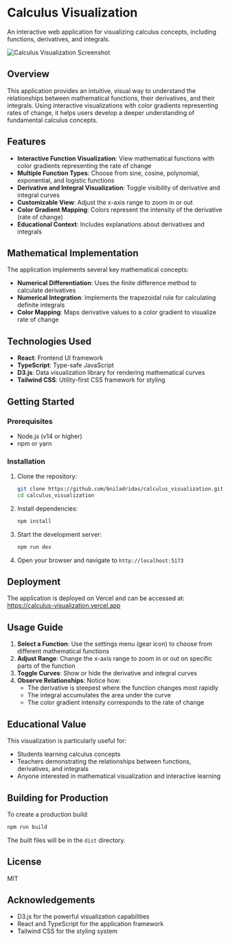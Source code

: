 # Calculus Visualization

An interactive web application for visualizing calculus concepts, including functions, derivatives, and integrals.

![Calculus Visualization Screenshot](https://images.unsplash.com/photo-1635070041078-e363dbe005cb?ixlib=rb-4.0.3&ixid=M3wxMjA3fDB8MHxwaG90by1wYWdlfHx8fGVufDB8fHx8fA%3D%3D&auto=format&fit=crop&w=1200&q=80)

## Overview

This application provides an intuitive, visual way to understand the relationships between mathematical functions, their derivatives, and their integrals. Using interactive visualizations with color gradients representing rates of change, it helps users develop a deeper understanding of fundamental calculus concepts.

## Features

- **Interactive Function Visualization**: View mathematical functions with color gradients representing the rate of change
- **Multiple Function Types**: Choose from sine, cosine, polynomial, exponential, and logistic functions
- **Derivative and Integral Visualization**: Toggle visibility of derivative and integral curves
- **Customizable View**: Adjust the x-axis range to zoom in or out
- **Color Gradient Mapping**: Colors represent the intensity of the derivative (rate of change)
- **Educational Context**: Includes explanations about derivatives and integrals

## Mathematical Implementation

The application implements several key mathematical concepts:

- **Numerical Differentiation**: Uses the finite difference method to calculate derivatives
- **Numerical Integration**: Implements the trapezoidal rule for calculating definite integrals
- **Color Mapping**: Maps derivative values to a color gradient to visualize rate of change

## Technologies Used

- **React**: Frontend UI framework
- **TypeScript**: Type-safe JavaScript
- **D3.js**: Data visualization library for rendering mathematical curves
- **Tailwind CSS**: Utility-first CSS framework for styling

## Getting Started

### Prerequisites

- Node.js (v14 or higher)
- npm or yarn

### Installation

1. Clone the repository:
   ```bash
   git clone https://github.com/bniladridas/calculus_visualization.git
   cd calculus_visualization
   ```

2. Install dependencies:
   ```bash
   npm install
   ```

3. Start the development server:
   ```bash
   npm run dev
   ```

4. Open your browser and navigate to `http://localhost:5173`

## Deployment

The application is deployed on Vercel and can be accessed at: https://calculus-visualization.vercel.app

## Usage Guide

1. **Select a Function**: Use the settings menu (gear icon) to choose from different mathematical functions
2. **Adjust Range**: Change the x-axis range to zoom in or out on specific parts of the function
3. **Toggle Curves**: Show or hide the derivative and integral curves
4. **Observe Relationships**: Notice how:
   - The derivative is steepest where the function changes most rapidly
   - The integral accumulates the area under the curve
   - The color gradient intensity corresponds to the rate of change

## Educational Value

This visualization is particularly useful for:

- Students learning calculus concepts
- Teachers demonstrating the relationships between functions, derivatives, and integrals
- Anyone interested in mathematical visualization and interactive learning

## Building for Production

To create a production build:

```bash
npm run build
```

The built files will be in the `dist` directory.

## License

MIT

## Acknowledgements

- D3.js for the powerful visualization capabilities
- React and TypeScript for the application framework
- Tailwind CSS for the styling system
